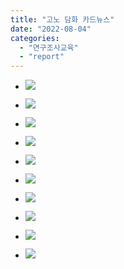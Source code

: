 ```yaml
---
title: "고노 담화 카드뉴스"
date: "2022-08-04"
categories: 
  - "연구조사교육"
  - "report"
---
```


- ![](https://womenandwar.net/kr/wp-content/uploads/2022/08/001-1-1024x1024.jpg)
    
- ![](https://womenandwar.net/kr/wp-content/uploads/2022/08/002-1-1024x1024.jpg)
    
- ![](https://womenandwar.net/kr/wp-content/uploads/2022/08/003-1-1024x1024.jpg)
    
- ![](https://womenandwar.net/kr/wp-content/uploads/2022/08/004-1-1024x1024.jpg)
    
- ![](https://womenandwar.net/kr/wp-content/uploads/2022/08/005-1-1024x1024.jpg)
    
- ![](https://womenandwar.net/kr/wp-content/uploads/2022/08/006-1-1024x1024.jpg)
    
- ![](https://womenandwar.net/kr/wp-content/uploads/2022/08/007-1-1024x1024.jpg)
    
- ![](https://womenandwar.net/kr/wp-content/uploads/2022/08/008-1-1024x1024.jpg)
    
- ![](https://womenandwar.net/kr/wp-content/uploads/2022/08/009-1-1024x1024.jpg)
    
- ![](https://womenandwar.net/kr/wp-content/uploads/2022/08/010-1-1024x1024.jpg)
